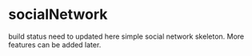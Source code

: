 # socialNetwork
build status need to updated here
simple social network skeleton. More features can be added later.

